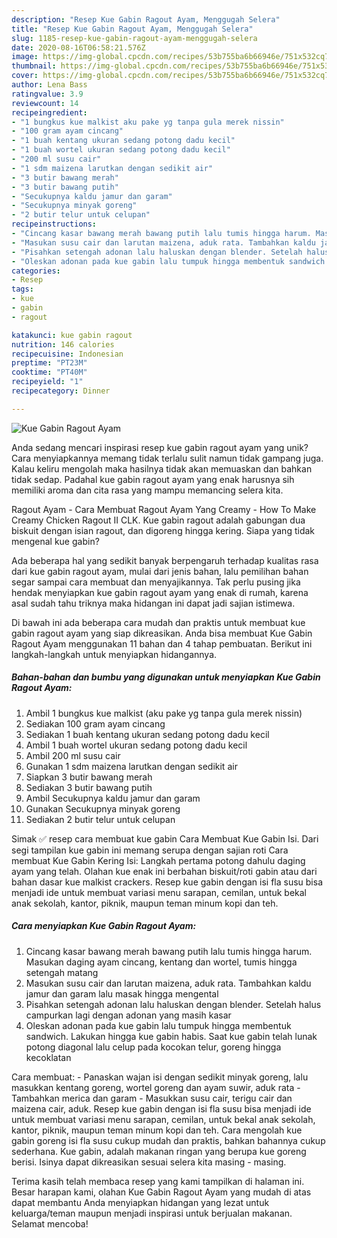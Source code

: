 ```yaml
---
description: "Resep Kue Gabin Ragout Ayam, Menggugah Selera"
title: "Resep Kue Gabin Ragout Ayam, Menggugah Selera"
slug: 1185-resep-kue-gabin-ragout-ayam-menggugah-selera
date: 2020-08-16T06:58:21.576Z
image: https://img-global.cpcdn.com/recipes/53b755ba6b66946e/751x532cq70/kue-gabin-ragout-ayam-foto-resep-utama.jpg
thumbnail: https://img-global.cpcdn.com/recipes/53b755ba6b66946e/751x532cq70/kue-gabin-ragout-ayam-foto-resep-utama.jpg
cover: https://img-global.cpcdn.com/recipes/53b755ba6b66946e/751x532cq70/kue-gabin-ragout-ayam-foto-resep-utama.jpg
author: Lena Bass
ratingvalue: 3.9
reviewcount: 14
recipeingredient:
- "1 bungkus kue malkist aku pake yg tanpa gula merek nissin"
- "100 gram ayam cincang"
- "1 buah kentang ukuran sedang potong dadu kecil"
- "1 buah wortel ukuran sedang potong dadu kecil"
- "200 ml susu cair"
- "1 sdm maizena larutkan dengan sedikit air"
- "3 butir bawang merah"
- "3 butir bawang putih"
- "Secukupnya kaldu jamur dan garam"
- "Secukupnya minyak goreng"
- "2 butir telur untuk celupan"
recipeinstructions:
- "Cincang kasar bawang merah bawang putih lalu tumis hingga harum. Masukan daging ayam cincang, kentang dan wortel, tumis hingga setengah matang"
- "Masukan susu cair dan larutan maizena, aduk rata. Tambahkan kaldu jamur dan garam lalu masak hingga mengental"
- "Pisahkan setengah adonan lalu haluskan dengan blender. Setelah halus campurkan lagi dengan adonan yang masih kasar"
- "Oleskan adonan pada kue gabin lalu tumpuk hingga membentuk sandwich. Lakukan hingga kue gabin habis. Saat kue gabin telah lunak potong diagonal lalu celup pada kocokan telur, goreng hingga kecoklatan"
categories:
- Resep
tags:
- kue
- gabin
- ragout

katakunci: kue gabin ragout 
nutrition: 146 calories
recipecuisine: Indonesian
preptime: "PT23M"
cooktime: "PT40M"
recipeyield: "1"
recipecategory: Dinner

---
```



![Kue Gabin Ragout Ayam](https://img-global.cpcdn.com/recipes/53b755ba6b66946e/751x532cq70/kue-gabin-ragout-ayam-foto-resep-utama.jpg)

Anda sedang mencari inspirasi resep kue gabin ragout ayam yang unik? Cara menyiapkannya memang tidak terlalu sulit namun tidak gampang juga. Kalau keliru mengolah maka hasilnya tidak akan memuaskan dan bahkan tidak sedap. Padahal kue gabin ragout ayam yang enak harusnya sih memiliki aroma dan cita rasa yang mampu memancing selera kita.

Ragout Ayam - Cara Membuat Ragout Ayam Yang Creamy - How To Make Creamy Chicken Ragout II CLK. Kue gabin ragout adalah gabungan dua biskuit dengan isian ragout, dan digoreng hingga kering. Siapa yang tidak mengenal kue gabin?

Ada beberapa hal yang sedikit banyak berpengaruh terhadap kualitas rasa dari kue gabin ragout ayam, mulai dari jenis bahan, lalu pemilihan bahan segar sampai cara membuat dan menyajikannya. Tak perlu pusing jika hendak menyiapkan kue gabin ragout ayam yang enak di rumah, karena asal sudah tahu triknya maka hidangan ini dapat jadi sajian istimewa.


Di bawah ini ada beberapa cara mudah dan praktis untuk membuat kue gabin ragout ayam yang siap dikreasikan. Anda bisa membuat Kue Gabin Ragout Ayam menggunakan 11 bahan dan 4 tahap pembuatan. Berikut ini langkah-langkah untuk menyiapkan hidangannya.

<!--inarticleads1-->

##### Bahan-bahan dan bumbu yang digunakan untuk menyiapkan Kue Gabin Ragout Ayam:

1. Ambil 1 bungkus kue malkist (aku pake yg tanpa gula merek nissin)
1. Sediakan 100 gram ayam cincang
1. Sediakan 1 buah kentang ukuran sedang potong dadu kecil
1. Ambil 1 buah wortel ukuran sedang potong dadu kecil
1. Ambil 200 ml susu cair
1. Gunakan 1 sdm maizena larutkan dengan sedikit air
1. Siapkan 3 butir bawang merah
1. Sediakan 3 butir bawang putih
1. Ambil Secukupnya kaldu jamur dan garam
1. Gunakan Secukupnya minyak goreng
1. Sediakan 2 butir telur untuk celupan


Simak ✅ resep cara membuat kue gabin Cara Membuat Kue Gabin Isi. Dari segi tampilan kue gabin ini memang serupa dengan sajian roti Cara membuat Kue Gabin Kering Isi: Langkah pertama potong dahulu daging ayam yang telah. Olahan kue enak ini berbahan biskuit/roti gabin atau dari bahan dasar kue malkist crackers. Resep kue gabin dengan isi fla susu bisa menjadi ide untuk membuat variasi menu sarapan, cemilan, untuk bekal anak sekolah, kantor, piknik, maupun teman minum kopi dan teh. 

<!--inarticleads2-->

##### Cara menyiapkan Kue Gabin Ragout Ayam:

1. Cincang kasar bawang merah bawang putih lalu tumis hingga harum. Masukan daging ayam cincang, kentang dan wortel, tumis hingga setengah matang
1. Masukan susu cair dan larutan maizena, aduk rata. Tambahkan kaldu jamur dan garam lalu masak hingga mengental
1. Pisahkan setengah adonan lalu haluskan dengan blender. Setelah halus campurkan lagi dengan adonan yang masih kasar
1. Oleskan adonan pada kue gabin lalu tumpuk hingga membentuk sandwich. Lakukan hingga kue gabin habis. Saat kue gabin telah lunak potong diagonal lalu celup pada kocokan telur, goreng hingga kecoklatan


Cara membuat: - Panaskan wajan isi dengan sedikit minyak goreng, lalu masukkan kentang goreng, wortel goreng dan ayam suwir, aduk rata - Tambahkan merica dan garam - Masukkan susu cair, terigu cair dan maizena cair, aduk. Resep kue gabin dengan isi fla susu bisa menjadi ide untuk membuat variasi menu sarapan, cemilan, untuk bekal anak sekolah, kantor, piknik, maupun teman minum kopi dan teh. Cara mengolah kue gabin goreng isi fla susu cukup mudah dan praktis, bahkan bahannya cukup sederhana. Kue gabin, adalah makanan ringan yang berupa kue goreng berisi. Isinya dapat dikreasikan sesuai selera kita masing - masing. 

Terima kasih telah membaca resep yang kami tampilkan di halaman ini. Besar harapan kami, olahan Kue Gabin Ragout Ayam yang mudah di atas dapat membantu Anda menyiapkan hidangan yang lezat untuk keluarga/teman maupun menjadi inspirasi untuk berjualan makanan. Selamat mencoba!
